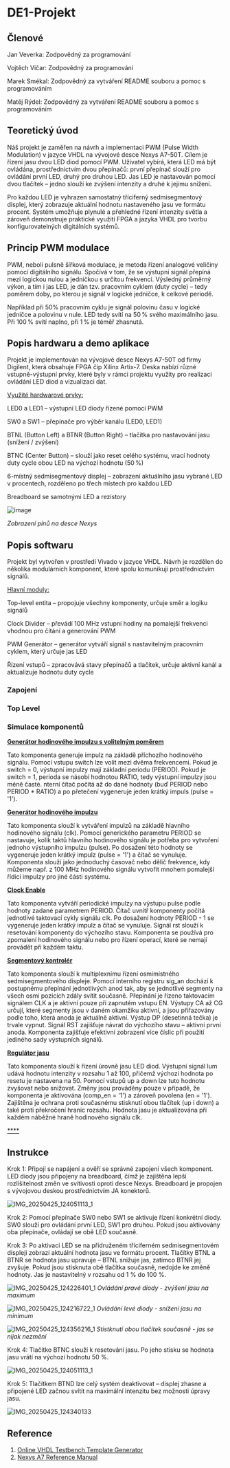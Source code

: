 # **DE1-Projekt**
## **Členové**
Jan Veverka: Zodpovědný za programování 
  
Vojtěch Vičar: Zodpovědný za programování 
  
Marek Smékal: Zodpovědný za vytváření README souboru a pomoc s programováním 
  
Matěj Rýdel: Zodpovědný za vytváření README souboru a pomoc s programováním

## Teoretický úvod
Náš projekt je zaměřen na návrh a implementaci PWM (Pulse Width Modulation) v jazyce VHDL na vývojové desce Nexys A7-50T. Cílem je řízení jasu dvou LED diod pomocí PWM. Uživatel vybírá, která LED má být ovládána, prostřednictvím dvou přepínačů: první přepínač slouží pro ovládání první LED, druhý pro druhou LED. Jas LED je nastavován pomocí dvou tlačítek – jedno slouží ke zvýšení intenzity a druhé k jejímu snížení.

Pro každou LED je vyhrazen samostatný tříciferný sedmisegmentový displej, který zobrazuje aktuální hodnotu nastaveného jasu ve formátu procent. Systém umožňuje plynulé a přehledné řízení intenzity světla a zároveň demonstruje praktické využití FPGA a jazyka VHDL pro tvorbu konfigurovatelných digitálních systémů. 

## Princip PWM modulace
PWM, neboli pulsně šířková modulace, je metoda řízení analogové veličiny pomocí digitálního signálu. Spočívá v tom, že se výstupní signál přepíná mezi logickou nulou a jedničkou s určitou frekvencí. Výsledný průměrný výkon, a tím i jas LED, je dán tzv. pracovním cyklem (duty cycle) – tedy poměrem doby, po kterou je signál v logické jedničce, k celkové periodě.

Například při 50% pracovním cyklu je signál polovinu času v logické jedničce a polovinu v nule. LED tedy svítí na 50 % svého maximálního jasu. Při 100 % svítí naplno, při 1 % je téměř zhasnutá.

## Popis hardwaru a demo aplikace
Projekt je implementován na vývojové desce Nexys A7-50T od firmy Digilent, která obsahuje FPGA čip Xilinx Artix-7. Deska nabízí různé vstupně-výstupní prvky, které byly v rámci projektu využity pro realizaci ovládání LED diod a vizualizaci dat.

<ins>Využité hardwarové prvky:<ins>

LED0 a LED1 – výstupní LED diody řízené pomocí PWM

SW0 a SW1 – přepínače pro výběr kanálu (LED0, LED1)

BTNL (Button Left) a BTNR (Button Right) – tlačítka pro nastavování jasu (snížení / zvýšení)

BTNC (Center Button) – slouží jako reset celého systému, vrací hodnoty duty cycle obou LED na výchozí hodnotu (50 %)

6-místný sedmisegmentový displej – zobrazení aktuálního jasu vybrané LED v procentech, rozděleno po třech místech pro každou LED

Breadboard se samotnými LED a rezistory

![image](https://github.com/user-attachments/assets/1fa2566f-5888-4dca-b762-d699d41f3add)

*Zobrazení pinů na desce Nexys*

## Popis softwaru
Projekt byl vytvořen v prostředí Vivado v jazyce VHDL. Návrh je rozdělen do několika modulárních komponent, které spolu komunikují prostřednictvím signálů.

<ins>Hlavní moduly:<ins>

Top-level entita – propojuje všechny komponenty, určuje směr a logiku signálů

Clock Divider – převádí 100 MHz vstupní hodiny na pomalejší frekvenci vhodnou pro čítání a generování PWM

PWM Generátor – generátor vytváří signál s nastavitelným pracovním cyklem, který určuje jas LED

Řízení vstupů – zpracovává stavy přepínačů a tlačítek, určuje aktivní kanál a aktualizuje hodnotu duty cycle

### Zapojení

### Top Level

### Simulace komponentů
<ins>**Generátor hodinového impulzu s volitelným poměrem**<ins>  

Tato komponenta generuje impulz na základě příchozího hodinového signálu. Pomocí vstupu switch lze volit mezi dvěma frekvencemi. Pokud je switch = 0, výstupní impulzy mají základní periodu (PERIOD). Pokud je switch = 1, perioda se násobí hodnotou RATIO, tedy výstupní impulzy jsou méně časté. nterní čítač počítá až do dané hodnoty (buď PERIOD nebo PERIOD * RATIO) a po přetečení vygeneruje jeden krátký impuls (pulse = '1').



<ins>**Generátor hodinového impulzu**<ins>

Tato komponenta slouží k vytváření impulzů na základě hlavního hodinového signálu (clk). Pomocí generického parametru PERIOD se nastavuje, kolik taktů hlavního hodinového signálu je potřeba pro vytvoření jednoho výstupního impulzu (pulse). Po dosažení této hodnoty se vygeneruje jeden krátký impulz (pulse = '1') a čítač se vynuluje. Komponenta slouží jako jednoduchý časovač nebo dělič frekvence, kdy můžeme např. z 100 MHz hodinového signálu vytvořit mnohem pomalejší řídicí impulzy pro jiné části systému.




<ins>**Clock Enable**<ins>

Tato komponenta vytváří periodické impulzy na výstupu pulse podle hodnoty zadané parametrem PERIOD. Čítač uvnitř komponenty počítá jednotlivé taktovací cykly signálu clk. Po dosažení hodnoty PERIOD - 1 se vygeneruje jeden krátký impulz a čítač se vynuluje. Signál rst slouží k resetování komponenty do výchozího stavu. Komponenta se používá pro zpomalení hodinového signálu nebo pro řízení operací, které se nemají provádět při každém taktu.




<ins>**Segmentový kontrolér**<ins>

Tato komponenta slouží k multiplexnímu řízení osmimístného sedmisegmentového displeje. Pomocí interního registru sig_an dochází k postupnému přepínání jednotlivých anod tak, aby se jednotlivé segmenty na všech osmi pozicích zdály svítit současně. Přepínání je řízeno taktovacím signálem CLK a je aktivní pouze při zapnutém vstupu EN. Výstupy CA až CG určují, které segmenty jsou v daném okamžiku aktivní, a jsou přiřazovány podle toho, která anoda je aktuálně aktivní. Výstup DP (desetinná tečka) je trvale vypnut. Signál RST zajišťuje návrat do výchozího stavu – aktivní první anoda. Komponenta zajišťuje efektivní zobrazení více číslic při použití jediného sady výstupních signálů.




<ins>**Regulátor jasu**<ins>

Tato komponenta slouží k řízení úrovně jasu LED diod. Výstupní signál lum udává hodnotu intenzity v rozsahu 1 až 100, přičemž výchozí hodnota po resetu je nastavena na 50. Pomocí vstupů up a down lze tuto hodnotu zvyšovat nebo snižovat. Změny jsou prováděny pouze v případě, že komponenta je aktivována (comp_en = '1') a zároveň povolena (en = '1'). Zajištěna je ochrana proti současnému stisknutí obou tlačítek (up i down) a také proti překročení hranic rozsahu. Hodnota jasu je aktualizována při každém náběžné hraně hodinového signálu clk.




<ins>****<ins>

## Instrukce

Krok 1:
Připojí se napájení a ověří se správné zapojení všech komponent. LED diody jsou připojeny na breadboard, čímž je zajištěna lepší rozlišitelnost změn ve svítivosti oproti desce Nexys. Breadboard je propojen s vývojovou deskou prostřednictvím JA konektorů.

![IMG_20250425_124051113_1](https://github.com/user-attachments/assets/f6c51059-0738-4ed6-b6ca-c460a8fbe37b)

Krok 2:
Pomocí přepínače SW0 nebo SW1 se aktivuje řízení konkrétní diody. SW0 slouží pro ovládání první LED, SW1 pro druhou. Pokud jsou aktivovány oba přepínače, ovládají se obě LED současně.

Krok 3:
Po aktivaci LED se na přidruženém tříciferném sedmisegmentovém displeji zobrazí aktuální hodnota jasu ve formátu procent. Tlačítky BTNL a BTNR se hodnota jasu upravuje – BTNL snižuje jas, zatímco BTNR jej zvyšuje. Pokud jsou stisknuta obě tlačítka současně, nedojde ke změně hodnoty. Jas je nastavitelný v rozsahu od 1 % do 100 %.

![IMG_20250425_124226401_1](https://github.com/user-attachments/assets/ff214bde-f9bd-4b08-a304-632ac9aa8828)
*Ovládání pravé diody - zvýšení jasu na maximum*

![IMG_20250425_124216722_1](https://github.com/user-attachments/assets/31320315-87cd-42c4-8d92-40eae1f741aa)
*Ovládání levé diody - snížení jasu na minimum*

![IMG_20250425_124356216_1](https://github.com/user-attachments/assets/30ceed31-e8a2-4005-af00-eed59df99df7)
*Stistknutí obou tlačítek současně - jas se nijak nezmění*

Krok 4:
Tlačítko BTNC slouží k resetování jasu. Po jeho stisku se hodnota jasu vrátí na výchozí hodnotu 50 %.

![IMG_20250425_124051113_1](https://github.com/user-attachments/assets/453c2c30-7a5e-4167-81fd-057b39b8fcf2)

Krok 5:
Tlačítkem BTND lze celý systém deaktivovat – displej zhasne a připojené LED začnou svítit na maximální intenzitu bez možnosti úpravy jasu.

![IMG_20250425_124340133](https://github.com/user-attachments/assets/a3ffe822-9926-458e-8e1d-df2640c04253)


## Reference
1. [Online VHDL Testbench Template Generator](https://vhdl.lapinoo.net/)
2. [Nexys A7 Reference Manual](https://digilent.com/reference/programmable-logic/nexys-a7/reference-manual)
